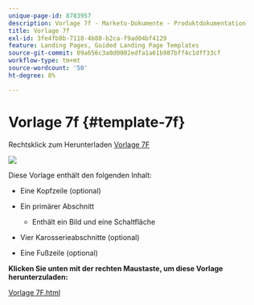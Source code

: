 ```yaml
---
unique-page-id: 8783957
description: Vorlage 7f - Marketo-Dokumente - Produktdokumentation
title: Vorlage 7f
exl-id: 3fe4fb0b-7118-4b88-b2ca-f9ad04bf4129
feature: Landing Pages, Guided Landing Page Templates
source-git-commit: 09a656c3a0d0002edfa1a61b987bff4c1dff33cf
workflow-type: tm+mt
source-wordcount: '50'
ht-degree: 8%

---
```


# Vorlage 7f {#template-7f}

Rechtsklick zum Herunterladen [Vorlage 7F](https://experienceleague.adobe.com/landing/marketo/lp-templates/template-7f.html?lang=de)

![](assets/image2015-7-29-14-3a52-3a10.png)

Diese Vorlage enthält den folgenden Inhalt:

* Eine Kopfzeile (optional)
* Ein primärer Abschnitt

   * Enthält ein Bild und eine Schaltfläche

* Vier Karosserieabschnitte (optional)
* Eine Fußzeile (optional)

**Klicken Sie unten mit der rechten Maustaste, um diese Vorlage herunterzuladen:**

[Vorlage 7F.html](https://experienceleague.adobe.com/landing/marketo/lp-templates/template-7f.html?lang=de)
